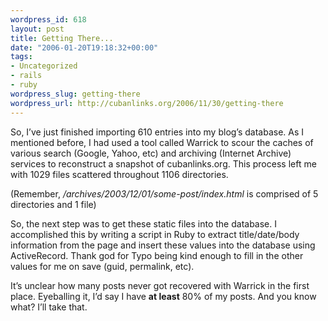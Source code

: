 ```yaml
--- 
wordpress_id: 618
layout: post
title: Getting There...
date: "2006-01-20T19:18:32+00:00"
tags: 
- Uncategorized
- rails
- ruby
wordpress_slug: getting-there
wordpress_url: http://cubanlinks.org/2006/11/30/getting-there
---
```

<p>So, I&#8217;ve just finished importing 610 entries into my blog&#8217;s database. As I mentioned before, I had used a tool called Warrick to scour the caches of various search (Google, Yahoo, etc) and archiving (Internet Archive) services to reconstruct a snapshot of cubanlinks.org.  This process left me with 1029 files scattered throughout 1106 directories.</p>


<p>(Remember, <i>/archives/2003/12/01/some-post/index.html</i> is comprised of 5 directories and 1 file)</p>


<p>So, the next step was to get these static files into the database. I accomplished this by writing a script in Ruby to extract title/date/body information from the page and insert these values into the database using ActiveRecord. Thank god for Typo being kind enough to fill in the other values for me on save (guid, permalink, etc).</p>


<p>It&#8217;s unclear how many posts never got recovered with Warrick in the first place. Eyeballing it, I&#8217;d say I have <b>at least</b> 80% of my posts.  And you know what? I&#8217;ll take that.</p>
